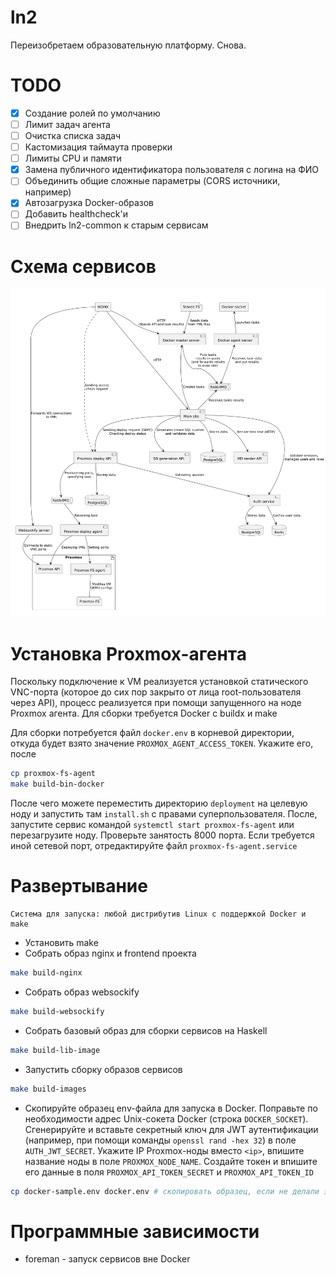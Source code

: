 # ln2

Переизобретаем образовательную платформу. Снова.

# TODO
- [x] Создание ролей по умолчанию
- [ ] Лимит задач агента
- [ ] Очистка списка задач
- [ ] Кастомизация таймаута проверки
- [ ] Лимиты CPU и памяти
- [x] Замена публичного идентификатора пользователя с логина на ФИО
- [ ] Объединить общие сложные параметры (CORS источники, например)
- [x] Автозагрузка Docker-образов
- [ ] Добавить healthcheck'и
- [ ] Внедрить ln2-common к старым сервисам

# Схема сервисов

![Схема сервисов](./plantuml/services.png)

# Установка Proxmox-агента

Поскольку подключение к VM реализуется установкой статического VNC-порта (которое до сих пор закрыто от лица root-пользователя через API),
процесс реализуется при помощи запущенного на ноде Proxmox агента. Для сборки требуется Docker с buildx и make

Для сборки потребуется файл `docker.env` в корневой директории, откуда будет взято значение `PROXMOX_AGENT_ACCESS_TOKEN`. Укажите его, после
```bash
cp proxmox-fs-agent
make build-bin-docker
```

После чего можете переместить директорию `deployment` на целевую ноду и запустить там `install.sh` с правами суперпользователя. После,
запустите сервис командой `systemctl start proxmox-fs-agent` или перезагрузите ноду. Проверьте занятость 8000 порта. Если требуется иной
сетевой порт, отредактируйте файл `proxmox-fs-agent.service`

# Развертывание

    Система для запуска: любой дистрибутив Linux с поддержкой Docker и make

- Установить make
- Собрать образ nginx и frontend проекта
```bash
make build-nginx
```
- Собрать образ websockify
```bash
make build-websockify
```
- Собрать базовый образ для сборки сервисов на Haskell
```bash
make build-lib-image
```
- Запустить сборку образов сервисов
```bash
make build-images
```
- Скопируйте образец env-файла для запуска в Docker. Поправьте по необходимости адрес Unix-сокета Docker (строка `DOCKER_SOCKET`).
Сгенерируйте и вставьте секретный ключ для JWT аутентификации (например, при помощи команды `openssl rand -hex 32`) в поле `AUTH_JWT_SECRET`.
Укажите IP Proxmox-ноды вместо `<ip>`, впишите название ноды в поле `PROXMOX_NODE_NAME`. Создайте токен и впишите его данные в поля 
`PROXMOX_API_TOKEN_SECRET` и `PROXMOX_API_TOKEN_ID`
```bash
cp docker-sample.env docker.env # скопировать образец, если не делали этого раньше
```

# Программные зависимости

- foreman - запуск сервисов вне Docker
